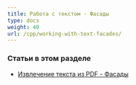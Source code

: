 ```yaml
---
title: Работа с текстом - Фасады
type: docs
weight: 40
url: /cpp/working-with-text-facades/
---
```


### **Статьи в этом разделе**

- [Извлечение текста из PDF - Фасады](/pdf/cpp/extract-text-from-pdf-facades/)
```